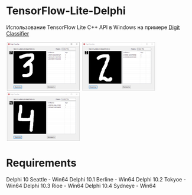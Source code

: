 # TensorFlow-Lite-Delphi
Использование TensorFlow Lite C++ API в Windows на примере <a href="https://github.com/tensorflow/examples/tree/master/lite/examples/digit_classifier/android">Digit Classifier</a>

<div align="left">
    <img src="https://github.com/DonkeySmall/TensorFlow-Lite-Delphi/blob/master/screenshots/test3.jpg" width="200px"</img> 
    <img src="https://github.com/DonkeySmall/TensorFlow-Lite-Delphi/blob/master/screenshots/test4.jpg" width="200px"</img> 
    <img src="https://github.com/DonkeySmall/TensorFlow-Lite-Delphi/blob/master/screenshots/test5.jpg" width="200px"</img> 
</div>

# Requirements

Delphi 10 Seattle - Win64
Delphi 10.1 Berline - Win64
Delphi 10.2 Tokyoe - Win64
Delphi 10.3 Rioe - Win64
Delphi 10.4 Sydneye - Win64
